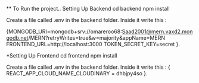 ** To Run the project..
Setting Up Backend
cd backend
npm install

Create a file called .env in the backend folder.
Inside it write this :

{MONGODB_URI=mongodb+srv://omareroo68:Saad2001@mern.vaxd2.mongodb.net/MERN?retryWrites=true&w=majority&appName=MERN
FRONTEND_URL=http://localhost:3000
TOKEN_SECRET_KEY=secret }.

*Setting Up Frontend
cd frontend
npm install

Create a file called .env in the backend folder.
Inside it write this :
{ REACT_APP_CLOUD_NAME_CLOUDINARY = dhbjpy4so }.
